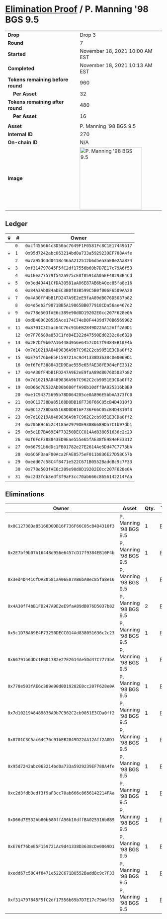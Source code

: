 # [Elimination Proof](./readme.md) / P. Manning &#039;98 BGS 9.5

|||
|---|---|
| **Drop** | Drop 3 |
| **Round** | 7 |
| **Started** | November 18, 2021 10:00 AM EST |
| **Completed** | November 18, 2021 10:13 AM EST |
| **Tokens remaining before round** | 960 |
| **&nbsp;&nbsp;&nbsp;&nbsp;Per Asset** | 32 |
| **Tokens remaining after round** | 480 |
| **&nbsp;&nbsp;&nbsp;&nbsp;Per Asset** | 16 |
| | |
| **Asset** | P. Manning &#039;98 BGS 9.5 |
| **Internal ID** | 270 |
| **On-chain ID** | N/A |
| **Image** | <img src="https://tcdn.blokpax.com/94d9199b-dc3a-456b-9dde-4b587cc3f6a0/1ee17ace59e1b978ee8e677be0743e64331b259784df7bb1bba11233b6c77f29.jpg" height="200" alt="P. Manning &#039;98 BGS 9.5" /> |

## Ledger

| 💀 | # | Owner |
| --- | --- | --- |
|  | `0` | `0xcf455664c3D50ac7649F1F0581Fc8C1E17449617` |
| 💀 | `1` | `0x95d7242abc063214bd0a733a5929239EF788A4fe` |
|  | `2` | `0x7a95dC3d041Bc46aA212512b6d5ea3aE8e2Aa874` |
| 💀 | `3` | `0xf314797845F5fC2df17556b69b7D7E17c79A6f53` |
|  | `4` | `0x1Eea77579f542a975cE8f0591dA0aEF48293B4Cd` |
| 💀 | `5` | `0x3ed4D441CfDA30581aA06E87AB6bA0ec85fa8e16` |
|  | `6` | `0x84A3Ab084abEC3B0f03B599C5B0f006F6509AA20` |
| 💀 | `7` | `0x4A30fF4bB1FD247A9E2eE9faA89dB076D5037b82` |
|  | `8` | `0x4d5eb2f9871BB5A19865BB077918CDa56ae467d2` |
| 💀 | `9` | `0x778e503fAE6c389e90d0D19202E0cc207F628e0A` |
|  | `10` | `0xdD400C20535Ace174C74eD0F4439d770B6569902` |
| 💀 | `11` | `0x8701C3C5ac64C76c91bEB2849D22AA12Aff2A0D1` |
|  | `12` | `0x7F78689a853C1fd84E322d47590Ed8232c0e6328` |
| 💀 | `13` | `0x2E7bf9b07A16448d956e6457cD17f9384EB10F4b` |
|  | `14` | `0x7d10219A8489836A9b7C962C2cb9051E3CDa0ff2` |
| 💀 | `15` | `0xE76f76beE5F159721Ac9d41338D3638cDe0069D1` |
|  | `16` | `0xf6FdF388843ED9Eae555e65fAE38fE984eFE3312` |
| 💀 | `17` | `0x4A30fF4bB1FD247A9E2eE9faA89dB076D5037b82` |
|  | `18` | `0x7d10219A8489836A9b7C962C2cb9051E3CDa0ff2` |
| 💀 | `19` | `0xD66d7E532Ab80b680ffA96b10dffBA025316b8B9` |
|  | `20` | `0xe1C94375695b78D064205ce0A896E5bbAA373fC0` |
| 💀 | `21` | `0x0C12738Da85168D0DB16F736F66C05cB4D4310f3` |
|  | `22` | `0x0C12738Da85168D0DB16F736F66C05cB4D4310f3` |
| 💀 | `23` | `0x7d10219A8489836A9b7C962C2cb9051E3CDa0ff2` |
|  | `24` | `0x205B9c652c418ae2979DE938B6689Da7C1b97db1` |
| 💀 | `25` | `0x5c1D7BA69E4F73250DECC014Ad838051636c2c23` |
|  | `26` | `0xf6FdF388843ED9Eae555e65fAE38fE984eFE3312` |
| 💀 | `27` | `0x66791b6dDc1FB01782e27E2614Ae5Dd47C7773bA` |
|  | `28` | `0x6C6F3aaF00Aca2FAE0575eF011b836E27D58C57b` |
| 💀 | `29` | `0xedd67c58C4f8471e522C671B0552BaddBc9c7F33` |
|  | `30` | `0x778e503fAE6c389e90d0D19202E0cc207F628e0A` |
| 💀 | `31` | `0xc2d3fdb3edf3f9aF3cc70ab666c8656142214FAa` |


## Eliminations

| Owner | Asset | Qty. | Transaction |
| --- | --- | --- | --- |
| `0x0C12738Da85168D0DB16F736F66C05cB4D4310f3` | P. Manning '98 BGS 9.5 | 1 | [Polygonscan](https://polygonscan.com/tx/0xfb33e00480f9bafe0c6275029dc27b22e89d6d74ab0eda0741b4cab9c85e89cf) |
| `0x2E7bf9b07A16448d956e6457cD17f9384EB10F4b` | P. Manning '98 BGS 9.5 | 1 | [Polygonscan](https://polygonscan.com/tx/0x310c89bf46069a1947fa89528b1aac315dece094de03744b8c1a9db2bf77284d) |
| `0x3ed4D441CfDA30581aA06E87AB6bA0ec85fa8e16` | P. Manning '98 BGS 9.5 | 1 | [Polygonscan](https://polygonscan.com/tx/0x5273ca7dc64a8dda2bcf60e42a266b91a066f3e3578cd6f47ec47b6e3dca80e9) |
| `0x4A30fF4bB1FD247A9E2eE9faA89dB076D5037b82` | P. Manning '98 BGS 9.5 | 2 | [Polygonscan](https://polygonscan.com/tx/0x5d07f93aed2ab436d4f66a1d9cbf3870b2b7bb4bceedd3d28cfcfa70837c26a4) |
| `0x5c1D7BA69E4F73250DECC014Ad838051636c2c23` | P. Manning '98 BGS 9.5 | 1 | [Polygonscan](https://polygonscan.com/tx/0xdfdbb951040b8dd358f115fd9809d21ad0446045257a02f87d4bfa4e3ff9492f) |
| `0x66791b6dDc1FB01782e27E2614Ae5Dd47C7773bA` | P. Manning '98 BGS 9.5 | 1 | [Polygonscan](https://polygonscan.com/tx/0xfc3657faaae28b555576cf830dcb17e65a130616c596f31996539d4789b5cafa) |
| `0x778e503fAE6c389e90d0D19202E0cc207F628e0A` | P. Manning '98 BGS 9.5 | 1 | [Polygonscan](https://polygonscan.com/tx/0xb4aab287786907ba75b2db95a1b6d2b536b1e906d03c93508b2130516fc754da) |
| `0x7d10219A8489836A9b7C962C2cb9051E3CDa0ff2` | P. Manning '98 BGS 9.5 | 1 | [Polygonscan](https://polygonscan.com/tx/0x7fef41a225373387599a339b717bc5d9b2a92a956695c5476681404094406451) |
| `0x8701C3C5ac64C76c91bEB2849D22AA12Aff2A0D1` | P. Manning '98 BGS 9.5 | 1 | [Polygonscan](https://polygonscan.com/tx/0x288c1956655031a603378a42d60ac49c0c0d4bf9737b0d971c627f383aeb51df) |
| `0x95d7242abc063214bd0a733a5929239EF788A4fe` | P. Manning '98 BGS 9.5 | 1 | [Polygonscan](https://polygonscan.com/tx/0x891ac3760133f9ec750e9229a91a6bec3a1ed22e2759f98e993746751d4baaf3) |
| `0xc2d3fdb3edf3f9aF3cc70ab666c8656142214FAa` | P. Manning '98 BGS 9.5 | 1 | [Polygonscan](https://polygonscan.com/tx/0xc5859227d114e6e9da008fb7898729cf1673b95c2394c451612b1997ce132282) |
| `0xD66d7E532Ab80b680ffA96b10dffBA025316b8B9` | P. Manning '98 BGS 9.5 | 1 | [Polygonscan](https://polygonscan.com/tx/0x9e2611adc3ea7e6508ab719f8b9c66c2679c14d1cd83fb1fde536d26b1558ed4) |
| `0xE76f76beE5F159721Ac9d41338D3638cDe0069D1` | P. Manning '98 BGS 9.5 | 1 | [Polygonscan](https://polygonscan.com/tx/0xcb7947f0628b766634071b0fbe64c109444dac1a4b1779b105743a3bc9eefcaa) |
| `0xedd67c58C4f8471e522C671B0552BaddBc9c7F33` | P. Manning '98 BGS 9.5 | 1 | [Polygonscan](https://polygonscan.com/tx/0x6d2312f6a5504c6cae6dd26d7705e42c3f0bed2448ce544c7a6178fdfe988d96) |
| `0xf314797845F5fC2df17556b69b7D7E17c79A6f53` | P. Manning '98 BGS 9.5 | 1 | [Polygonscan](https://polygonscan.com/tx/0x6400608b209ae0e515628952bd461391ea0900cc81a784b35857ac321f66edb5) |
